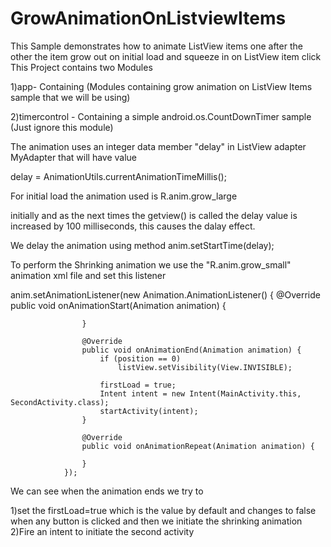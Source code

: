 # GrowAnimationOnListviewItems
This Sample demonstrates how to animate ListView items one after the other the item grow out on initial load and squeeze in on ListView item click 
This Project contains two Modules 

1)app- Containing (Modules containing grow animation on ListView Items sample that we will be using)

2)timercontrol - Containing a simple android.os.CountDownTimer sample (Just ignore this module)

The animation uses an integer data member "delay" in ListView adapter MyAdapter that will have value 

delay = AnimationUtils.currentAnimationTimeMillis(); 

For initial load the animation used is R.anim.grow_large

initially and as the next times the getview() is called the delay value is increased by 100 milliseconds, this causes the dalay effect.

We delay the animation using method anim.setStartTime(delay);

To perform the Shrinking animation we use the "R.anim.grow_small" animation xml file and set this listener

anim.setAnimationListener(new Animation.AnimationListener() {
                    @Override
                    public void onAnimationStart(Animation animation) {

                    }

                    @Override
                    public void onAnimationEnd(Animation animation) {
                        if (position == 0)
                            listView.setVisibility(View.INVISIBLE);

                        firstLoad = true;
                        Intent intent = new Intent(MainActivity.this, SecondActivity.class);
                        startActivity(intent);
                    }

                    @Override
                    public void onAnimationRepeat(Animation animation) {

                    }
                });
We can see when the animation ends we try to 

1)set the firstLoad=true which is the value by default and changes to false when any  button is clicked and then we initiate the shrinking animation
2)Fire an intent to initiate the second activity

